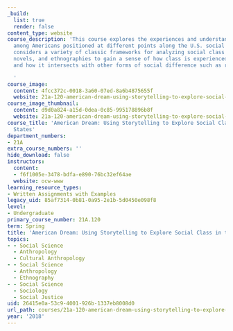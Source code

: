 ```yaml
---
_build:
  list: true
  render: false
content_type: website
course_description: 'This course explores the experiences and understandings of class
  among Americans positioned at different points along the U.S. social spectrum. It
  considers a variety of classic frameworks for analyzing social class and uses memoirs,
  novels, and ethnographies to gain a sense of how class is experienced in daily life
  and how it intersects with other forms of social difference such as race and gender.

  '
course_image:
  content: 4fcc372c-0018-3a60-07ed-8a6b4875655f
  website: 21a-120-american-dream-using-storytelling-to-explore-social-class-in-the-united-states-spring-2018
course_image_thumbnail:
  content: d9d0a824-a15d-0dea-0c85-995178896b8f
  website: 21a-120-american-dream-using-storytelling-to-explore-social-class-in-the-united-states-spring-2018
course_title: 'American Dream: Using Storytelling to Explore Social Class in the United
  States'
department_numbers:
- 21A
extra_course_numbers: ''
hide_download: false
instructors:
  content:
  - f6f1005e-3478-bdfa-e890-76bc32ef64ae
  website: ocw-www
learning_resource_types:
- Written Assignments with Examples
legacy_uid: 85af7314-0b81-0a95-2e1b-5d0450e098f8
level:
- Undergraduate
primary_course_number: 21A.120
term: Spring
title: 'American Dream: Using Storytelling to Explore Social Class in the United States'
topics:
- - Social Science
  - Anthropology
  - Cultural Anthropology
- - Social Science
  - Anthropology
  - Ethnography
- - Social Science
  - Sociology
  - Social Justice
uid: 26415e0a-53c9-4001-926b-1337eb8008d0
url_path: courses/21a-120-american-dream-using-storytelling-to-explore-social-class-in-the-united-states-spring-2018
year: '2018'
---
```

